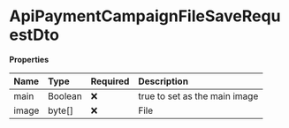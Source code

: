 # ApiPaymentCampaignFileSaveRequestDto

**Properties**

| Name  | Type    | Required | Description                   |
| :---- | :------ | :------- | :---------------------------- |
| main  | Boolean | ❌       | true to set as the main image |
| image | byte[]  | ❌       | File                          |

<!-- This file was generated by liblab | https://liblab.com/ -->
